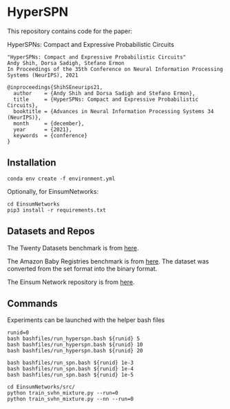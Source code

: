 # HyperSPN

This repository contains code for the paper:

HyperSPNs: Compact and Expressive Probabilistic Circuits

```
"HyperSPNs: Compact and Expressive Probabilistic Circuits"
Andy Shih, Dorsa Sadigh, Stefano Ermon
In Proceedings of the 35th Conference on Neural Information Processing Systems (NeurIPS), 2021

@inproceedings{ShihSEneurips21,
  author    = {Andy Shih and Dorsa Sadigh and Stefano Ermon},
  title     = {HyperSPNs: Compact and Expressive Probabilistic Circuits},
  booktitle = {Advances in Neural Information Processing Systems 34 (NeurIPS)},
  month     = {december},
  year      = {2021},
  keywords  = {conference}
}
```

## Installation

```
conda env create -f environment.yml
```

Optionally, for EinsumNetworks:
```
cd EinsumNetworks
pip3 install -r requirements.txt
```

## Datasets and Repos

The Twenty Datasets benchmark is from [here](https://github.com/arranger1044/DEBD).

The Amazon Baby Registries benchmark is from [here](https://github.com/cgartrel/LowRankDPP.jl/tree/master/data/Amazon-baby-registry). The dataset was converted from the set format into the binary format.

The Einsum Network repository is from [here](https://github.com/cambridge-mlg/EinsumNetworks).


## Commands

Experiments can be launched with the helper bash files
```
runid=0
bash bashfiles/run_hyperspn.bash ${runid} 5
bash bashfiles/run_hyperspn.bash ${runid} 10
bash bashfiles/run_hyperspn.bash ${runid} 20

bash bashfiles/run_spn.bash ${runid} 1e-3
bash bashfiles/run_spn.bash ${runid} 1e-4
bash bashfiles/run_spn.bash ${runid} 1e-5
```

```
cd EinsumNetworks/src/
python train_svhn_mixture.py --run=0
python train_svhn_mixture.py --nn --run=0
```